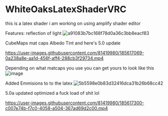 # WhiteOaksLatexShaderVRC

this is a latex shader i am working on using  amplify shader editor 

Features: reflection of light
![a91083b7bc168f78d0a36c3bb8eacf83](https://user-images.githubusercontent.com/81419980/156875522-d0e62bf8-96fb-49c8-9240-f2800d9c998a.gif)

CubeMaps mat caps Albedo Tint and here's 5.0 update


https://user-images.githubusercontent.com/81419980/185617069-0a238a8e-aa1d-456f-aff4-288cb3f29734.mp4



Depending on what matcaps you use you can get yours to look like this ![image](https://user-images.githubusercontent.com/81419980/162854243-4c54004b-69cc-4016-9112-c34fa0b4ba53.png)



Added Emmisions to to the latex
![5b5598e0b83d32416dca31b26b68cc42](https://user-images.githubusercontent.com/81419980/157045660-e506b640-d99f-4cbc-bf4a-b93276594332.gif)

5.0a updated optimized a fuck load of shit lol 

https://user-images.githubusercontent.com/81419980/185617300-c007e74b-f7c0-4058-a504-367ad69d2c00.mp4


